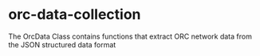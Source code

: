 # orc-data-collection
The OrcData Class contains functions that extract ORC network data from the JSON structured data format
